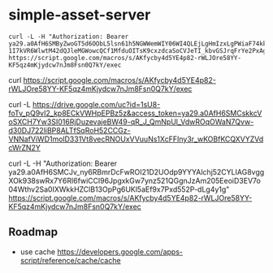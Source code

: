# simple-asset-server

```
curl -L -H "Authorization: Bearer ya29.a0AfH6SMByZwoGT5d6OObL5lsn61h5NGWWemWIY06WI4QLEjLgHmIzxLgPWiaF74kkEG7ZAH33AntHUCHCISnIUEGxtYg-1I7kVR6WlwtM42dQJleMGWowcQCf1MfduOITsK9cxzdcaSoCVJeTI_kbvGSJrqFrYe2PxAg" https://script.google.com/macros/s/AKfycby4d5YE4p82-rWLJOre58YY-KF5qz4mKjydcw7nJm8Fsn0Q7kY/exec
```
curl https://script.google.com/macros/s/AKfycby4d5YE4p82-rWLJOre58YY-KF5qz4mKjydcw7nJm8Fsn0Q7kY/exec

curl -L https://drive.google.com/uc?id=1sU8-foTv_pQ9vI2_kp8ECkVWHpEPBz5z&access_token=ya29.a0AfH6SMCskkcVoSXCH7Yw3SI016RjDuzevajeBW49-qR_J_QmNpUl_VdwROqOWaN7Qvw-d30DJ722liBP8ALTfSqRoH52CCGz-VNNafViWD1molD331Vt8vecRNOUxVVuuNs1XcFFIny3r_wKOBfKCQXVYZVdcWrZN2Y

curl -L -H "Authorization: Bearer ya29.a0AfH6SMCJv_ny6RBmrDcFwROI21D2UOdp9YYYAlchj52CYLIAG8vggXOk938swRx7Y6Rl6fwiCCl96JpgxkGw7ynz521QGgnJzAm205EeoiD3EV7o04Wthv2Sa0IXWkkHZClB13OpPg6UKl5aEf9x7Pxd552P-dLg4y1g" https://script.google.com/macros/s/AKfycby4d5YE4p82-rWLJOre58YY-KF5qz4mKjydcw7nJm8Fsn0Q7kY/exec

## Roadmap

- use cache
https://developers.google.com/apps-script/reference/cache/cache
